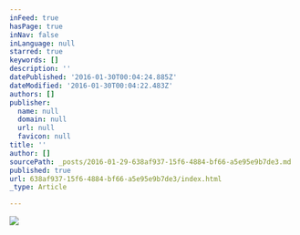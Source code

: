 ```yaml
---
inFeed: true
hasPage: true
inNav: false
inLanguage: null
starred: true
keywords: []
description: ''
datePublished: '2016-01-30T00:04:24.885Z'
dateModified: '2016-01-30T00:04:22.483Z'
authors: []
publisher:
  name: null
  domain: null
  url: null
  favicon: null
title: ''
author: []
sourcePath: _posts/2016-01-29-638af937-15f6-4884-bf66-a5e95e9b7de3.md
published: true
url: 638af937-15f6-4884-bf66-a5e95e9b7de3/index.html
_type: Article

---
```

![](https://the-grid-user-content.s3-us-west-2.amazonaws.com/fd1a80d4-46f7-4106-ae99-a13cb1f7aa12.jpg)